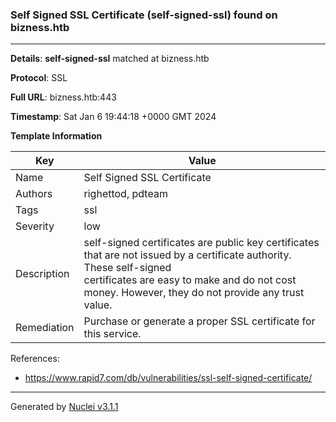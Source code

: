 ### Self Signed SSL Certificate (self-signed-ssl) found on bizness.htb

----
**Details**: **self-signed-ssl** matched at bizness.htb

**Protocol**: SSL

**Full URL**: bizness.htb:443

**Timestamp**: Sat Jan 6 19:44:18 +0000 GMT 2024

**Template Information**

| Key | Value |
| --- | --- |
| Name | Self Signed SSL Certificate |
| Authors | righettod, pdteam |
| Tags | ssl |
| Severity | low |
| Description | self-signed certificates are public key certificates that are not issued by a certificate authority. These self-signed<br>certificates are easy to make and do not cost money. However, they do not provide any trust value.<br> |
| Remediation | Purchase or generate a proper SSL certificate for this service.<br> |

References: 
- https://www.rapid7.com/db/vulnerabilities/ssl-self-signed-certificate/

----

Generated by [Nuclei v3.1.1](https://github.com/projectdiscovery/nuclei)